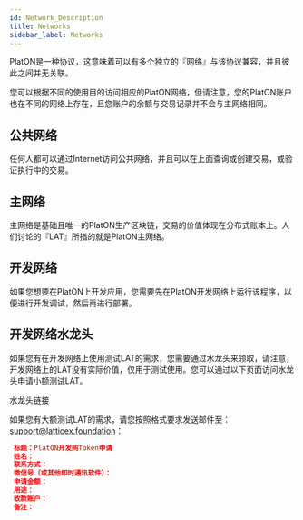 ```yaml
---
id: Network_Description
title: Networks
sidebar_label: Networks
---
```


PlatON是一种协议，这意味着可以有多个独立的『网络』与该协议兼容，并且彼此之间并无关联。

您可以根据不同的使用目的访问相应的PlatON网络，但请注意，您的PlatON账户也在不同的网络上存在，且您账户的余额与交易记录并不会与主网络相同。

## 公共网络
任何人都可以通过Internet访问公共网络，并且可以在上面查询或创建交易，或验证执行中的交易。

## 主网络
主网络是基础且唯一的PlatON生产区块链，交易的价值体现在分布式账本上。人们讨论的『LAT』所指的就是PlatON主网络。

## 开发网络
如果您想要在PlatON上开发应用，您需要先在PlatON开发网络上运行该程序，以便进行开发调试，然后再进行部署。

## 开发网络水龙头
如果您有在开发网络上使用测试LAT的需求，您需要通过水龙头来领取，请注意，开发网络上的LAT没有实际价值，仅用于测试使用。您可以通过以下页面访问水龙头申请小额测试LAT。

水龙头链接

如果您有大额测试LAT的需求，请您按照格式要求发送邮件至：support@latticex.foundation：

```toml
 标题：PlatON开发网Token申请
 姓名：
 联系方式：
 微信号（或其他即时通讯软件）：
 申请金额：
 用途：
 收款账户：
 备注：
```

